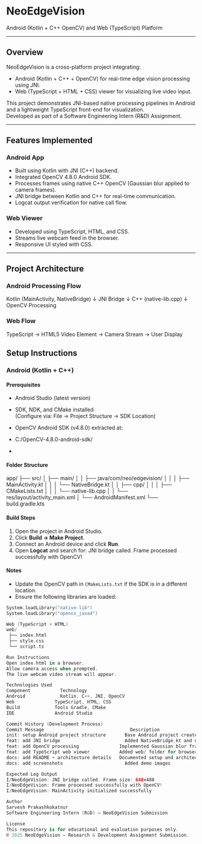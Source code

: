 # NeoEdgeVision  
Android (Kotlin + C++ OpenCV) and Web (TypeScript) Platform

---

## Overview
NeoEdgeVision is a cross-platform project integrating:
- Android (Kotlin + C++ + OpenCV) for real-time edge vision processing using JNI.
- Web (TypeScript + HTML + CSS) viewer for visualizing live video input.

This project demonstrates JNI-based native processing pipelines in Android and a lightweight TypeScript front-end for visualization.  
Developed as part of a Software Engineering Intern (R&D) Assignment.

---

## Features Implemented

### Android App
- Built using Kotlin with JNI (C++) backend.
- Integrated OpenCV 4.8.0 Android SDK.
- Processes frames using native C++ OpenCV (Gaussian blur applied to camera frames).
- JNI bridge between Kotlin and C++ for real-time communication.
- Logcat output verification for native call flow.

### Web Viewer
- Developed using TypeScript, HTML, and CSS.
- Streams live webcam feed in the browser.
- Responsive UI styled with CSS.

---

## Project Architecture

### Android Processing Flow
Kotlin (MainActivity, NativeBridge)
↓
JNI Bridge
↓
C++ (native-lib.cpp)
↓
OpenCV Processing


### Web Flow
TypeScript → HTML5 Video Element → Camera Stream → User Display

## Setup Instructions

### Android (Kotlin + C++)
#### Prerequisites
- Android Studio (latest version)
- SDK, NDK, and CMake installed  
  (Configure via: File → Project Structure → SDK Location)
- OpenCV Android SDK (v4.8.0) extracted at:

- C:/OpenCV-4.8.0-android-sdk/

- 
#### Folder Structure
app/
├── src/
│ ├── main/
│ │ ├── java/com/neo/edgevision/
│ │ │ ├── MainActivity.kt
│ │ │ └── NativeBridge.kt
│ │ ├── cpp/
│ │ │ ├── CMakeLists.txt
│ │ │ └── native-lib.cpp
│ │ └── res/layout/activity_main.xml
│ └── AndroidManifest.xml
└── build.gradle.kts


#### Build Steps
1. Open the project in Android Studio.
2. Click **Build → Make Project**.
3. Connect an Android device and click **Run**.
4. Open **Logcat** and search for:
JNI bridge called. Frame processed successfully with OpenCV!


#### Notes
- Update the OpenCV path in `CMakeLists.txt` if the SDK is in a different location.
- Ensure the following libraries are loaded:
```kotlin
System.loadLibrary("native-lib")
System.loadLibrary("opencv_java4")

Web (TypeScript + HTML)
web/
 ├── index.html
 ├── style.css
 └── script.ts

Run Instructions
Open index.html in a browser.
Allow camera access when prompted.
The live webcam video stream will appear.

Technologies Used
Component	        Technology
Android         	Kotlin, C++, JNI, OpenCV
Web	              TypeScript, HTML, CSS
Build             Tools	Gradle, CMake
IDE	              Android Studio

Commit History (Development Process)
Commit Message	                              Description
init: setup Android project structure    	Base Android project created
feat: add JNI bridge	                    Added NativeBridge.kt and native C++ connection
feat: add OpenCV processing	              Implemented Gaussian blur frame operation
feat: add TypeScript web viewer	          Added web/ folder for browser-side viewer
docs: add README + architecture details	  Documented setup and architecture
docs: add screenshots	                    Added demo images

Expected Log Output
I/NeoEdgeVision: JNI bridge called. Frame size: 640x480
I/NeoEdgeVision: Frame processed successfully with OpenCV!
I/NeoEdgeVision: MainActivity initialized successfully

Author
Sarvesh Prakashkokatnur
Software Engineering Intern (R&D) — NeoEdgeVision Submission

License
This repository is for educational and evaluation purposes only.
© 2025 NeoEdgeVision — Research & Development Assignment Submission.


